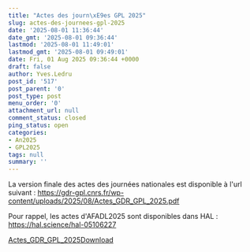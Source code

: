 ```yaml
---
title: "Actes des journ\xE9es GPL 2025"
slug: actes-des-journees-gpl-2025
date: '2025-08-01 11:36:44'
date_gmt: '2025-08-01 09:36:44'
lastmod: '2025-08-01 11:49:01'
lastmod_gmt: '2025-08-01 09:49:01'
date: Fri, 01 Aug 2025 09:36:44 +0000
draft: false
author: Yves.Ledru
post_id: '517'
post_parent: '0'
post_type: post
menu_order: '0'
attachment_url: null
comment_status: closed
ping_status: open
categories:
- An2025
- GPL2025
tags: null
summary: ''
---
```


La version finale des actes des journées nationales est disponible à l'url suivant : <https://gdr-gpl.cnrs.fr/wp-content/uploads/2025/08/Actes_GDR_GPL_2025.pdf>

Pour rappel, les actes d'AFADL2025 sont disponibles dans HAL : <https://hal.science/hal-05106227>

[Actes_GDR_GPL_2025](https://gdr-gpl.cnrs.fr/wp-content/uploads/2025/08/Actes_GDR_GPL_2025.pdf)[Download](https://gdr-gpl.cnrs.fr/wp-content/uploads/2025/08/Actes_GDR_GPL_2025.pdf)

